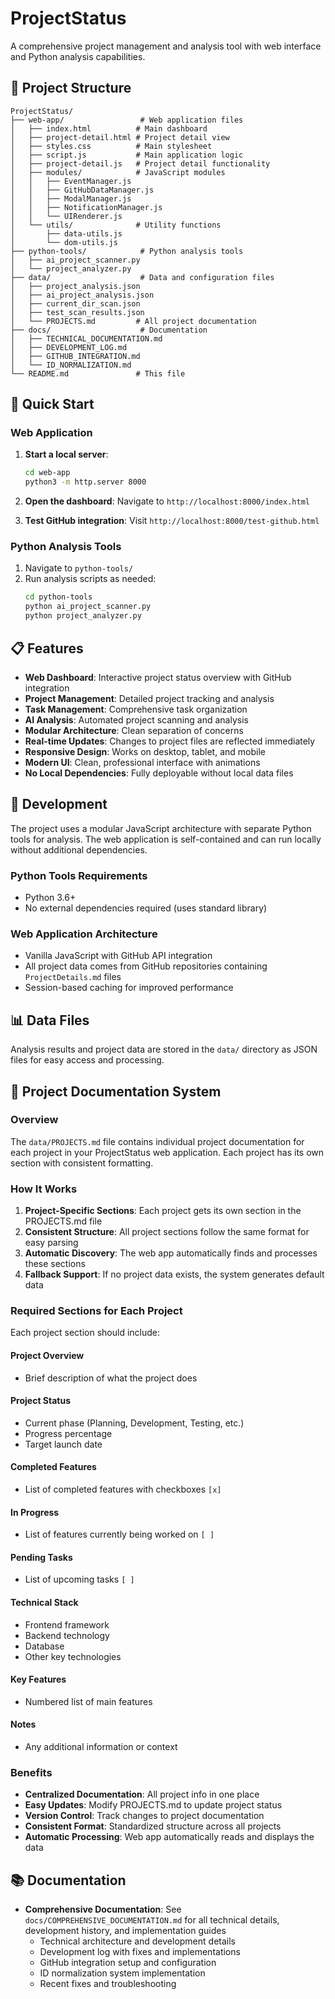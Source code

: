 # ProjectStatus

A comprehensive project management and analysis tool with web interface and Python analysis capabilities.

## 📁 Project Structure

```
ProjectStatus/
├── web-app/                 # Web application files
│   ├── index.html          # Main dashboard
│   ├── project-detail.html # Project detail view
│   ├── styles.css          # Main stylesheet
│   ├── script.js           # Main application logic
│   ├── project-detail.js   # Project detail functionality
│   ├── modules/            # JavaScript modules
│   │   ├── EventManager.js
│   │   ├── GitHubDataManager.js
│   │   ├── ModalManager.js
│   │   ├── NotificationManager.js
│   │   └── UIRenderer.js
│   └── utils/              # Utility functions
│       ├── data-utils.js
│       └── dom-utils.js
├── python-tools/            # Python analysis tools
│   ├── ai_project_scanner.py
│   └── project_analyzer.py
├── data/                    # Data and configuration files
│   ├── project_analysis.json
│   ├── ai_project_analysis.json
│   ├── current_dir_scan.json
│   ├── test_scan_results.json
│   └── PROJECTS.md         # All project documentation
├── docs/                    # Documentation
│   ├── TECHNICAL_DOCUMENTATION.md
│   ├── DEVELOPMENT_LOG.md
│   ├── GITHUB_INTEGRATION.md
│   └── ID_NORMALIZATION.md
└── README.md               # This file
```

## 🚀 Quick Start

### Web Application
1. **Start a local server**:
   ```bash
   cd web-app
   python3 -m http.server 8000
   ```

2. **Open the dashboard**: Navigate to `http://localhost:8000/index.html`

3. **Test GitHub integration**: Visit `http://localhost:8000/test-github.html`

### Python Analysis Tools
1. Navigate to `python-tools/`
2. Run analysis scripts as needed:
   ```bash
   cd python-tools
   python ai_project_scanner.py
   python project_analyzer.py
   ```

## 📋 Features

- **Web Dashboard**: Interactive project status overview with GitHub integration
- **Project Management**: Detailed project tracking and analysis
- **Task Management**: Comprehensive task organization
- **AI Analysis**: Automated project scanning and analysis
- **Modular Architecture**: Clean separation of concerns
- **Real-time Updates**: Changes to project files are reflected immediately
- **Responsive Design**: Works on desktop, tablet, and mobile
- **Modern UI**: Clean, professional interface with animations
- **No Local Dependencies**: Fully deployable without local data files

## 🔧 Development

The project uses a modular JavaScript architecture with separate Python tools for analysis. The web application is self-contained and can run locally without additional dependencies.

### Python Tools Requirements
- Python 3.6+
- No external dependencies required (uses standard library)

### Web Application Architecture
- Vanilla JavaScript with GitHub API integration
- All project data comes from GitHub repositories containing `ProjectDetails.md` files
- Session-based caching for improved performance

## 📊 Data Files

Analysis results and project data are stored in the `data/` directory as JSON files for easy access and processing.

## 📝 Project Documentation System

### Overview
The `data/PROJECTS.md` file contains individual project documentation for each project in your ProjectStatus web application. Each project has its own section with consistent formatting.

### How It Works
1. **Project-Specific Sections**: Each project gets its own section in the PROJECTS.md file
2. **Consistent Structure**: All project sections follow the same format for easy parsing
3. **Automatic Discovery**: The web app automatically finds and processes these sections
4. **Fallback Support**: If no project data exists, the system generates default data

### Required Sections for Each Project
Each project section should include:

#### Project Overview
- Brief description of what the project does

#### Project Status
- Current phase (Planning, Development, Testing, etc.)
- Progress percentage
- Target launch date

#### Completed Features
- List of completed features with checkboxes `[x]`

#### In Progress
- List of features currently being worked on `[ ]`

#### Pending Tasks
- List of upcoming tasks `[ ]`

#### Technical Stack
- Frontend framework
- Backend technology
- Database
- Other key technologies

#### Key Features
- Numbered list of main features

#### Notes
- Any additional information or context

### Benefits
- **Centralized Documentation**: All project info in one place
- **Easy Updates**: Modify PROJECTS.md to update project status
- **Version Control**: Track changes to project documentation
- **Consistent Format**: Standardized structure across all projects
- **Automatic Processing**: Web app automatically reads and displays the data

## 📚 Documentation

- **Comprehensive Documentation**: See `docs/COMPREHENSIVE_DOCUMENTATION.md` for all technical details, development history, and implementation guides
  - Technical architecture and development details
  - Development log with fixes and implementations
  - GitHub integration setup and configuration
  - ID normalization system implementation
  - Recent fixes and troubleshooting
